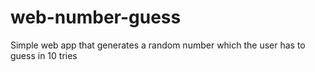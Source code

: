 # web-number-guess
Simple web app that generates a random number which the user has to guess in 10 tries
